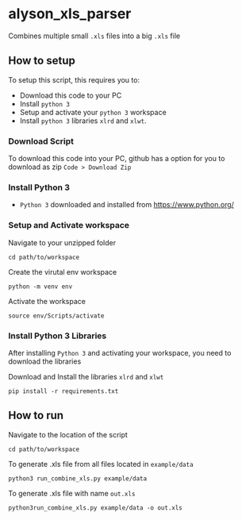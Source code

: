 # alyson_xls_parser
Combines multiple small `.xls` files into a big `.xls` file

## How to setup
To setup this script, this requires you to:
- Download this code to your PC
- Install `python 3` 
- Setup and activate your `python 3` workspace
- Install `python 3` libraries `xlrd` and `xlwt`.

### Download Script
To download this code into your PC, github has a option for you to download as zip `Code > Download Zip`

### Install Python 3
- `Python 3` downloaded and installed from https://www.python.org/

### Setup and Activate workspace
Navigate to your unzipped folder
```
cd path/to/workspace
```
Create the virutal env workspace
```
python -m venv env
```
Activate the workspace
```
source env/Scripts/activate
```
### Install Python 3 Libraries
After installing `Python 3` and activating your workspace, you need to download the libraries

Download and Install the libraries `xlrd` and `xlwt`
```
pip install -r requirements.txt
```


## How to run
Navigate to the location of the script
```
cd path/to/workspace
```
To generate .xls file from all files located in `example/data`
```
python3 run_combine_xls.py example/data
```
To generate .xls file with name `out.xls`
```
python3run_combine_xls.py example/data -o out.xls
```
